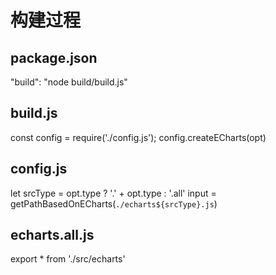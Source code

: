# 构建过程

## package.json

"build": "node build/build.js"

## build.js

const config = require('./config.js');
config.createECharts(opt)

## config.js

let srcType = opt.type ? '.' + opt.type : '.all'
input = getPathBasedOnECharts(`./echarts${srcType}.js`)

## echarts.all.js

export * from './src/echarts'